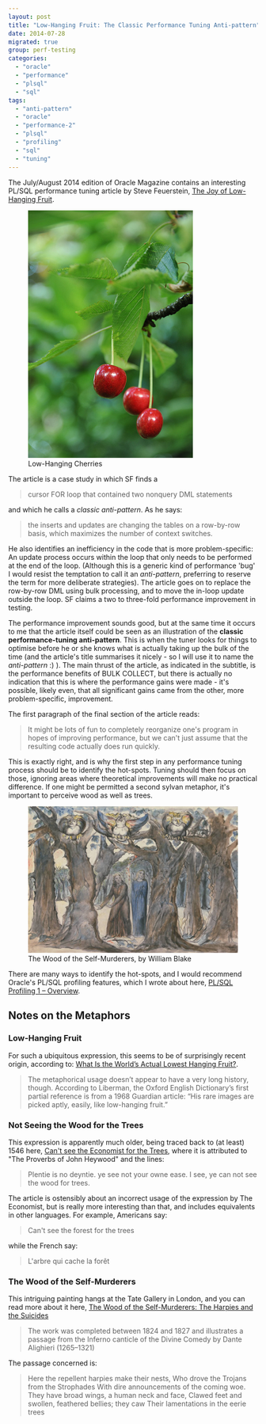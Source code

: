 ```yaml
---
layout: post
title: "Low-Hanging Fruit: The Classic Performance Tuning Anti-pattern"
date: 2014-07-28
migrated: true
group: perf-testing
categories: 
  - "oracle"
  - "performance"
  - "plsql"
  - "sql"
tags: 
  - "anti-pattern"
  - "oracle"
  - "performance-2"
  - "plsql"
  - "profiling"
  - "sql"
  - "tuning"
---
```


The July/August 2014 edition of Oracle Magazine contains an interesting PL/SQL performance tuning article by Steve Feuerstein, [The Joy of Low-Hanging Fruit](https://asktom.oracle.com/Misc/oramag/the-joy-of-low-hanging-fruit.html).

<figure>
  <img src="/migrated_images/2014/07/cherries.jpg" alt="Low-Hanging Cherries" title="Low-Hanging Cherries" />
  <figcaption>Low-Hanging Cherries</figcaption>
</figure>

The article is a case study in which SF finds a 
> cursor FOR loop that contained two nonquery DML statements

and which he calls a _classic anti-pattern_. As he says:
> the inserts and updates are changing the tables on a row-by-row basis, which maximizes the number of context switches.

He also identifies an inefficiency in the code that is more problem-specific: An update process occurs within the loop that only needs to be performed at the end of the loop. (Although this is a generic kind of performance 'bug' I would resist the temptation to call it an _anti-pattern_, preferring to reserve the term for more deliberate strategies). The article goes on to replace the row-by-row DML using bulk processing, and to move the in-loop update outside the loop. SF claims a two to three-fold performance improvement in testing.

The performance improvement sounds good, but at the same time it occurs to me that the article itself could be seen as an illustration of the **classic performance-tuning anti-pattern**. This is when the tuner looks for things to optimise before he or she knows what is actually taking up the bulk of the time (and the article's title summarises it nicely - so I will use it to name the _anti-pattern_ :) ). The main thrust of the article, as indicated in the subtitle, is the performance benefits of BULK COLLECT, but there is actually no indication that this is where the performance gains were made - it's possible, likely even, that all significant gains came from the other, more problem-specific, improvement.

The first paragraph of the final section of the article reads:

> It might be lots of fun to completely reorganize one's program in hopes of improving performance, but we can't just assume that the resulting code actually does run quickly.

This is exactly right, and is why the first step in any performance tuning process should be to identify the hot-spots. Tuning should then focus on those, ignoring areas where theoretical improvements will make no practical difference. If one might be permitted a second sylvan metaphor, it's important to perceive wood as well as trees.

<figure>
  <img src="/migrated_images/2014/07/The_Wood_of_the_Self-Murderers.jpg" alt="William Blake illustration of Dante's Divine Comedy" title="William Blake illustration of Dante's Divine Comedy" />
  <figcaption>The Wood of the Self-Murderers, by William Blake</figcaption>
</figure>

There are many ways to identify the hot-spots, and I would recommend Oracle's PL/SQL profiling features, which I wrote about here, [PL/SQL Profiling 1 – Overview](https://brenpatf.github.io/migrated/notes-on-oracles-hierarchical-plsql-profiler/).

## Notes on the Metaphors

### Low-Hanging Fruit

For such a ubiquitous expression, this seems to be of surprisingly recent origin, according to: [What Is the World’s Actual Lowest Hanging Fruit?](http://www.psmag.com/navigation/business-economics/actual-lowest-hanging-fruit-85491/).

> The metaphorical usage doesn’t appear to have a very long history, though. According to Liberman, the Oxford English Dictionary’s first partial reference is from a 1968 Guardian article: “His rare images are picked aptly, easily, like low-hanging fruit.”

### Not Seeing the Wood for the Trees

This expression is apparently much older, being traced back to (at least) 1546 here, [Can't see the Economist for the Trees](http://www.maths.tcd.ie/~dwmalone/p/economist02.html), where it is attributed to "The Proverbs of John Heywood" and the lines:

> Plentie is no deyntie. ye see not your owne ease. I see, ye can not see the wood for trees.

The article is ostensibly about an incorrect usage of the expression by The Economist, but is really more interesting than that, and includes equivalents in other languages. For example, Americans say:

> Can't see the forest for the trees

while the French say:

> L'arbre qui cache la forêt

### The Wood of the Self-Murderers

This intriguing painting hangs at the Tate Gallery in London, and you can read more about it here, [The Wood of the Self-Murderers: The Harpies and the Suicides](http://en.wikipedia.org/wiki/The_Wood_of_the_Self-Murderers:_The_Harpies_and_the_Suicides)

> The work was completed between 1824 and 1827 and illustrates a passage from the Inferno canticle of the Divine Comedy by Dante Alighieri (1265–1321)

The passage concerned is:

> Here the repellent harpies make their nests, Who drove the Trojans from the Strophades With dire announcements of the coming woe. They have broad wings, a human neck and face, Clawed feet and swollen, feathered bellies; they caw Their lamentations in the eerie trees
